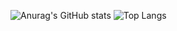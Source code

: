 ![Anurag's GitHub stats](https://github-readme-stats.vercel.app/api?username=JhonatanEstabile&show_icons=true&theme=radical&count_private=true)
![Top Langs](https://github-readme-stats.vercel.app/api/top-langs/?username=JhonatanEstabile&theme=radical&title_color=8E2DE2&text_color=fff)
